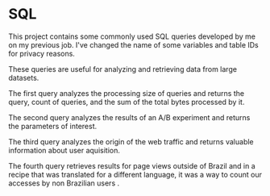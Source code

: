 # SQL

This project contains some commonly used SQL queries developed by me on my previous job. I've changed the name of some variables and table IDs for privacy reasons.

These queries are useful for analyzing and retrieving data from large datasets.

The first query analyzes the processing size of queries and returns the query, count of queries, and the sum of the total bytes processed by it.

The second query analyzes the results of an A/B experiment and returns the parameters of interest.

The third query analyzes the origin of the web traffic and returns valuable information about user aquisition.

The fourth query retrieves results for page views outside of Brazil and in a recipe that was translated for a different language, it was a way to count our accesses by non Brazilian users . 
